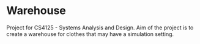 # Warehouse
Project for CS4125 - Systems Analysis and Design. Aim of the project is to create a warehouse for clothes that may have a simulation setting. 
